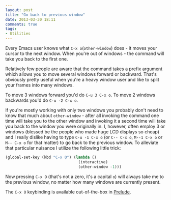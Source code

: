 ```yaml
---
layout: post
title: "Go back to previous window"
date: 2013-03-30 18:11
comments: true
tags:
- Utilities
---
```


Every Emacs user knows what `C-x o`(`other-window`) does - it moves
your cursor to the next window. When you're out of windows - the
command will take you back to the first one.

Relatively few people are aware that the command takes a prefix
argument which allows you to move several windows forward or
backward. That's obviously pretty useful when you're a heavy window user
and like to split your frames into many windows.

To move 3 windows forward you'd do `C-u 3 C-x o`. To move 2 windows
backwards you'd do `C-u -2 C-x o`.

If you're mostly working with only two windows you probably don't need
to know that much about `other-window` - after all invoking the
command one time will take you to the other window and invoking it a
second time will take you back to the window you were originally
in. I, however, often employ 3 or windows (blessed be the people who
made huge LCD displays so cheap) and I really dislike having to type
`C-u -1 C-x o` (or `C-- C-x o`, `M--1 C-x o` or `M-- C-x o` for that
matter) to go back to the previous window. To alleviate that
particular nuisance I utilize the following little trick:

```cl
(global-set-key (kbd "C-x O") (lambda ()
                                (interactive)
                                (other-window -1)))
```

Now pressing `C-x O` (that's not a zero, it's a capital `o`) will
always take me to the previous window, no matter how many windows are
currently present.

The `C-x O` keybinding is available out-of-the-box in
[Prelude](https://github.com/bbatsov/prelude).
